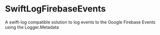 # SwiftLogFirebaseEvents
A swift-log compatible solution to log events to the Google Firebase Events using the Logger.Metadata
